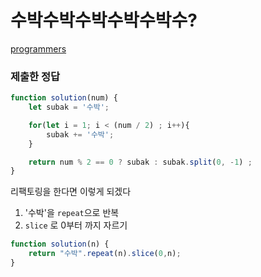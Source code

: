 # 수박수박수박수박수박수?

[programmers](https://programmers.co.kr/learn/courses/30/lessons/12922)

### 제출한 정답

```js
function solution(num) {
    let subak = '수박';

    for(let i = 1; i < (num / 2) ; i++){
        subak += '수박';
    }

    return num % 2 == 0 ? subak : subak.split(0, -1) ;
}
```

리팩토링을 한다면 이렇게 되겠다
1. '수박'을 `repeat`으로 반복
2. `slice` 로 0부터 까지 자르기
```js
function solution(n) {
    return "수박".repeat(n).slice(0,n);
}
```